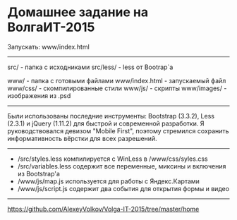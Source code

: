 Домашнее задание на ВолгаИТ-2015
===================================

Запускать: www/index.html

--------------------------------

src/ - папка с исходниками
src/less/ - less от Bootrap`a

www/ - папка с готовыми файлами
www/index.html - запускаемый файл
www/css/ - скомпилированные стили
www/js/ - скрипты
www/images/ - изображения из .psd

---------------------------------

Были использованы последние инструменты: Bootstrap (3.3.2), Less (2.3.1) и jQuery (1.11.2) для быстрой и современной разработки. Я руководствовался девизом "Mobile First", поэтому стремился сохранить информативность вёрстки для всех разрешений.

---------------------------------

* /src/styles.less компилируется с WinLess в /www/css/syles.css
* /src/variables.less содержит все переменные, миксины и включения из Bootstrap'a
* /www/js/map.js используется для работы с Яндекс.Картами
* /www/js/script.js содержит два события для открытия формы и видео

--------------------------------

https://github.com/AlexeyVolkov/Volga-IT-2015/tree/master/home